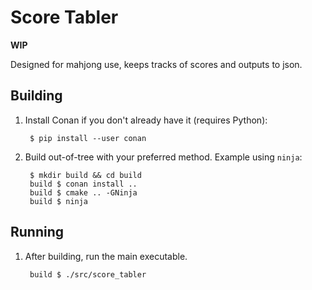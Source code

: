 # Score Tabler

**WIP**

Designed for mahjong use, keeps tracks of scores and outputs to json.

## Building

1. Install Conan if you don't already have it (requires Python):

        $ pip install --user conan

1. Build out-of-tree with your preferred method. Example using `ninja`:

        $ mkdir build && cd build
        build $ conan install ..
        build $ cmake .. -GNinja
        build $ ninja

## Running

1. After building, run the main executable.

        build $ ./src/score_tabler
